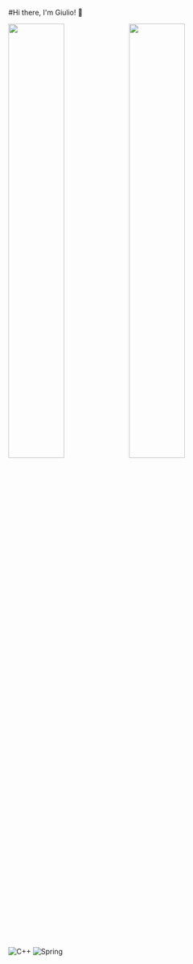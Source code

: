 #Hi there, I'm Giulio! 👋

<img align="left" width="47%" src="https://github-readme-stats.vercel.app/api?username=giuliocellesi&show_icons=true&theme=radical"/>

<img align="left" width="47%" src="https://github-readme-stats.vercel.app/api/top-langs/?username=giuliocellesi&layout=compact"/>

![C++](https://img.shields.io/badge/c++-%2300599C.svg?style=for-the-badge&logo=c%2B%2B&logoColor=white)
![Spring](https://img.shields.io/badge/spring-%236DB33F.svg?style=for-the-badge&logo=spring&logoColor=white)
